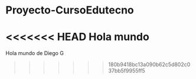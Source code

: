# Proyecto-CursoEdutecno
<<<<<<< HEAD
Hola mundo
=======
Hola mundo de Diego G
>>>>>>> 180b9418bc13a090b62c5d802c037bb5f9955ff5
